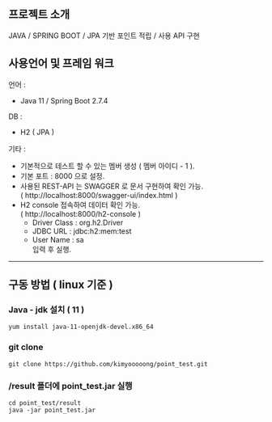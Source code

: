 ## 프로젝트 소개

JAVA / SPRING BOOT / JPA 기반 포인트 적립 / 사용 API 구현

## 사용언어 및 프레임 워크

언어 : 
* Java 11 / Spring Boot 2.7.4

DB : 
* H2 ( JPA )

기타 :
* 기본적으로 테스트 할 수 있는 멤버 생성 ( 멤버 아이디 - 1 ).
* 기본 포트 : 8000 으로 설정.
* 사용된 REST-API 는 SWAGGER 로 문서 구현하여 확인 가능. 
  <br>( http://localhost:8000/swagger-ui/index.html )
* H2 console 접속하여 데이터 확인 가능.
  <br>( http://localhost:8000/h2-console )
  - Driver Class : org.h2.Driver
  - JDBC URL : jdbc:h2:mem:test
  - User Name : sa
  <br> 입력 후 실행.
  
---

## 구동 방법 ( linux 기준 )

### Java - jdk 설치 ( 11 )
```
yum install java-11-openjdk-devel.x86_64
```

### git clone
```
git clone https://github.com/kimyooooong/point_test.git
```

### /result 폴더에 point_test.jar 실행
```
cd point_test/result
java -jar point_test.jar
```
